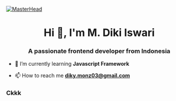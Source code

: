 [![MasterHead](https://1.bp.blogspot.com/-7A4WynwLsMw/XbBpCXG8fHI/AAAAAAAAMt4/uOa1bpLskYgrwGbllhSu2SDj_Mig8SXJQCLcBGAsYHQ/s1600/2000_600px.gif)](https://rishavchanda.io)

<h1 align="center">Hi 👋, I'm M. Diki Iswari</h1>
<h3 align="center">A passionate frontend developer from Indonesia</h3>

- 🌱 I’m currently learning **Javascript Framework**

- 📫 How to reach me **diky.monz03@gmail.com**

<h3 align="left">Ckkk</h3>
